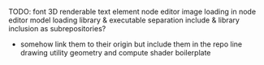 TODO:
font
3D renderable text
element
node editor
image loading in node editor
model loading
library & executable separation
include & library inclusion as subrepositories? 
- somehow link them to their origin but include them in the repo
line drawing utility
geometry and compute shader boilerplate
